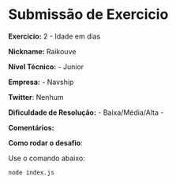 # Submissão de Exercicio

**Exercicio:** 2 - Idade em dias

**Nickname:** Raikouve

**Nível Técnico:** - Junior

**Empresa:** - Navship

**Twitter**: Nenhum

**Dificuldade de Resolução:** - Baixa/Média/Alta -

**Comentários:** 

**Como rodar o desafio**: 

Use o comando abaixo: 
```bash
node index.js
```